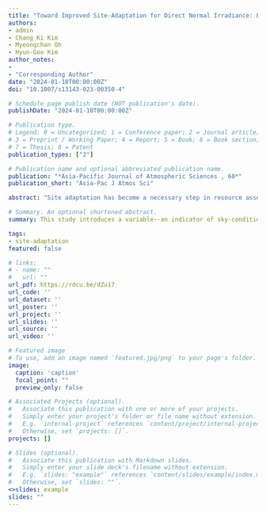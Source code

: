 ```yaml
---
title: "Toward Improved Site-Adaptation for Direct Normal Irradiance: Exploiting Sky-Condition Classification for Improved Regression-Based, Quantile-Based, and Neural Network Models"
authors:
- admin
- Chang Ki Kim
- Myeongchan Oh
- Hyun-Goo Kim
author_notes:
- 
- "Corresponding Author"
date: "2024-01-10T00:00:00Z"
doi: "10.1007/s13143-023-00350-4"

# Schedule page publish date (NOT publication's date).
publishDate: "2024-01-10T00:00:00Z"

# Publication type.
# Legend: 0 = Uncategorized; 1 = Conference paper; 2 = Journal article;
# 3 = Preprint / Working Paper; 4 = Report; 5 = Book; 6 = Book section;
# 7 = Thesis; 8 = Patent
publication_types: ["2"]

# Publication name and optional abbreviated publication name.
publication: "*Asia-Pacific Journal of Atmospheric Sciences , 60*"
publication_short: "Asia-Pac J Atmos Sci"

abstract: "Site adaptation has become a necessary step in resource assessment for ensuring the bankability of a renewable energy project. The process involves collecting short-term observation data to correct the long-term dataset available from the satellite-derived models, which could thus provide a more accurate estimate of the solar resource data. This study aims to enhance the site-adaptation of direct normal irradiance, as its correction remains notably challenging in comparison to global horizontal irradiance due to its larger error, which is often attributed to the complexity of cloud modeling. A new methodology for site-adaptation is proposed that exploits the use of a new indicator variable that describes the correctness of sky-condition classification by the clear-sky index. This variable has dual applications within the context of site adaptation: firstly, it is employed in the two-step binning procedure subsequent to the conventional clear-sky binning during preprocessing, and secondly, it serves as an additional input feature in machine-learning-based site adaptation. The results show that the former method can reduce the mean bias error to a mere 0.4%, while the latter is better for reducing large discrepancies as shown by the lower root mean squared error."

# Summary. An optional shortened abstract.
summary: This study introduces a variable--an indicator of sky-condition classification correctness--to be applied in two novel methodologies of site-adaptation. The use of this variable resulting in improved performance, notably in the substantial reduction of MBE toward a near-perfect value (almost 0).

tags:
- site-adaptation
featured: false

# links:
# - name: ""
#   url: ""
url_pdf: https://rdcu.be/dZu17
url_code: ''
url_dataset: ''
url_poster: ''
url_project: ''
url_slides: ''
url_source: ''
url_video: ''

# Featured image
# To use, add an image named `featured.jpg/png` to your page's folder. 
image:
  caption: 'caption'
  focal_point: ""
  preview_only: false

# Associated Projects (optional).
#   Associate this publication with one or more of your projects.
#   Simply enter your project's folder or file name without extension.
#   E.g. `internal-project` references `content/project/internal-project/index.md`.
#   Otherwise, set `projects: []`.
projects: []

# Slides (optional).
#   Associate this publication with Markdown slides.
#   Simply enter your slide deck's filename without extension.
#   E.g. `slides: "example"` references `content/slides/example/index.md`.
#   Otherwise, set `slides: ""`.
<>slides: example
slides: ""
---
```

